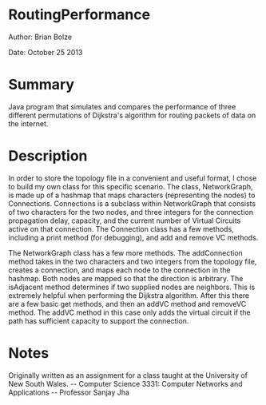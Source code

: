 RoutingPerformance
==================
Author: Brian Bolze

Date: October 25 2013

Summary
==================
Java program that simulates and compares the performance of three different permutations of Dijkstra's algorithm for routing packets of data on the internet.


Description
=================
In order to store the topology file in a convenient and useful format, I chose to build my own class for this specific scenario. The class, NetworkGraph, is made up of a hashmap that maps characters (representing the nodes) to Connections. Connections is a subclass within NetworkGraph that consists of two characters for the two nodes, and three integers for the connection propagation delay, capacity, and the current number of Virtual Circuits active on that connection. The Connection class has a few methods, including a print method (for debugging), and add and remove VC methods.

The NetworkGraph class has a few more methods. The addConnection method takes in the two characters and two integers from the topology file, creates a connection, and maps each node to the connection in the hashmap. Both nodes are mapped so that the direction is arbitrary. The isAdjacent method determines if two supplied nodes are neighbors. This is extremely helpful when performing the Dijkstra algorithm. After this there are a few basic get methods, and then an addVC method and removeVC method. The addVC method in this case only adds the virtual circuit if the path has sufficient capacity to support the connection.


Notes
================
Originally written as an assignment for a class taught at the University of New South Wales.
-- Computer Science 3331: Computer Networks and Applications
-- Professor Sanjay Jha
